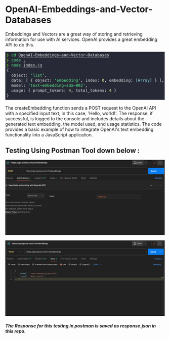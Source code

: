 # OpenAI-Embeddings-and-Vector-Databases
Embeddings and Vectors are a great way of storing and retrieving information for use with AI services. OpenAI provides a great embedding API to do this. 

![Output](output.png)

The createEmbedding function sends a POST request to the OpenAI API with a specified input text, in this case, 'Hello, world!'. The response, if successful, is logged to the console and includes details about the generated text embedding, the model used, and usage statistics. The code provides a basic example of how to integrate OpenAI's text embedding functionality into a JavaScript application.

## Testing Using Postman Tool down below :

![The Authentication Of API in Postman](Postman_Auth.png)

![The Body Of API in Postman](Postman_Body.png)

##### The Response for this testing in postman is saved as response.json in this repo.




